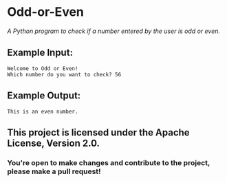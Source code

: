 # Odd-or-Even

*A Python program to check if a number entered by the user is odd or even.*

## Example Input:

```
Welcome to Odd or Even!
Which number do you want to check? 56
```

## Example Output:
```
This is an even number.
```

## This project is licensed under the Apache License, Version 2.0. 
### You're open to make changes and contribute to the project, please make a pull request!